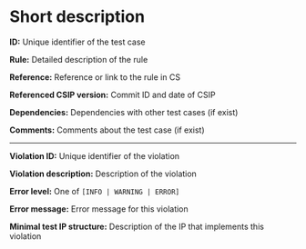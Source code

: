 # Short description

**ID:** Unique identifier of the test case

**Rule:** Detailed description of the rule

**Reference:** Reference or link to the rule in CS

**Referenced CSIP version:** Commit ID and date of CSIP

**Dependencies:** Dependencies with other test cases (if exist)

**Comments:** Comments about the test case (if exist)

---

**Violation ID:** Unique identifier of the violation

**Violation description:** Description of the violation

**Error level:** One of `[INFO | WARNING | ERROR]`

**Error message:** Error message for this violation

**Minimal test IP structure:** Description of the IP that implements this violation